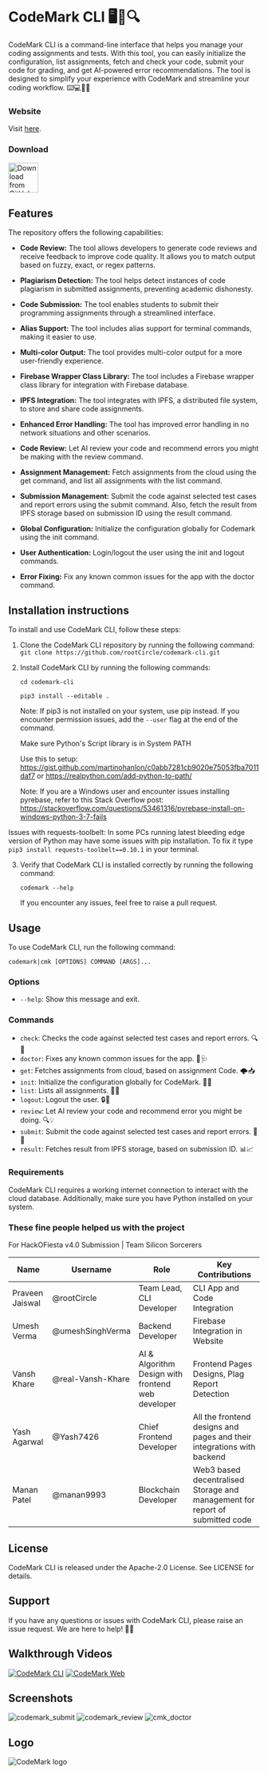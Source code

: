 # CodeMark CLI 🖥️📝🔍

CodeMark CLI is a command-line interface that helps you manage your coding assignments and tests. With this tool, you can easily initialize the configuration, list assignments, fetch and check your code, submit your code for grading, and get AI-powered error recommendations. The tool is designed to simplify your experience with CodeMark and streamline your coding workflow. ⌨️💻👨‍💻

### Website
Visit [here](https://github.com/umeshSinghVerma/codemarkweb/tree/main/codemarkfrontend).

### Download
[<img src="https://img.shields.io/badge/GitHub-181717?logo=github&logoColor=white"
     alt="Download from GitHub"
     height="60">](https://github.com/rootCircle/codemark-cli/releases)

## Features

The repository offers the following capabilities:

- **Code Review:** The tool allows developers to generate code reviews and receive feedback to improve code quality. It allows you to match output based on fuzzy, exact, or regex patterns.

- **Plagiarism Detection:** The tool helps detect instances of code plagiarism in submitted assignments, preventing academic dishonesty.

- **Code Submission:** The tool enables students to submit their programming assignments through a streamlined interface.

- **Alias Support:** The tool includes alias support for terminal commands, making it easier to use.

- **Multi-color Output:** The tool provides multi-color output for a more user-friendly experience.

- **Firebase Wrapper Class Library:** The tool includes a Firebase wrapper class library for integration with Firebase database.

- **IPFS Integration:** The tool integrates with IPFS, a distributed file system, to store and share code assignments.

- **Enhanced Error Handling:** The tool has improved error handling in no network situations and other scenarios.

- **Code Review:** Let AI review your code and recommend errors you might be making with the review command.

- **Assignment Management:** Fetch assignments from the cloud using the get command, and list all assignments with the list command.

- **Submission Management:** Submit the code against selected test cases and report errors using the submit command. Also, fetch the result from IPFS storage based on submission ID using the result command.

- **Global Configuration:** Initialize the configuration globally for Codemark using the init command.

- **User Authentication:** Login/logout the user using the init and logout commands.

- **Error Fixing:** Fix any known common issues for the app with the doctor command.

## Installation instructions

To install and use CodeMark CLI, follow these steps:

1. Clone the CodeMark CLI repository by running the following command:
 `git clone https://github.com/rootCircle/codemark-cli.git`

2. Install CodeMark CLI by running the following commands:

     `cd codemark-cli`

     `pip3 install --editable .`

     Note: If pip3 is not installed on your system, use pip instead. If you encounter permission issues, add the `--user` flag at the end of the command. 

     Make sure Python's Script library is in System PATH

     Use this to setup: https://gist.github.com/martinohanlon/c0abb7281cb9020e75053fba7011daf7 or https://realpython.com/add-python-to-path/

     Note: If you are a Windows user and encounter issues installing pyrebase, refer to this Stack Overflow post: https://stackoverflow.com/questions/53461316/pyrebase-install-on-windows-python-3-7-fails

  Issues with requests-toolbelt: In some PCs running latest bleeding edge version of Python may have some issues with pip installation. To fix it type `pip3 install requests-toolbelt==0.10.1` in your terminal.

3. Verify that CodeMark CLI is installed correctly by running the following command:

     `codemark --help`

     If you encounter any issues, feel free to raise a pull request.

## Usage

To use CodeMark CLI, run the following command:

 `codemark|cmk [OPTIONS] COMMAND [ARGS]...`
 
### Options

- `--help`: Show this message and exit.

### Commands

- `check`: Checks the code against selected test cases and report errors. 🔍🐞
- `doctor`: Fixes any known common issues for the app. 💊🩺
- `get`: Fetches assignments from cloud, based on assignment Code. 🌩️📥
- `init`: Initialize the configuration globally for CodeMark. 🚀🔧
- `list`: Lists all assignments. 📜👀
- `logout`: Logout the user. 🔒👋
- `review`: Let AI review your code and recommend error you might be doing. 🔍💡
- `submit`: Submit the code against selected test cases and report errors. 🚀📝
- `result`: Fetches result from IPFS storage, based on submission ID. 📊📈 

### Requirements

CodeMark CLI requires a working internet connection to interact with the cloud database. Additionally, make sure you have Python installed on your system.

### These fine people helped us with the project

For HackOFiesta v4.0 Submission | Team Silicon Sorcerers

| Name | Username | Role | Key Contributions
| --- | --- | --- | --- |
| Praveen Jaiswal | @rootCircle | Team Lead, CLI Developer | CLI App and Code Integration |
| Umesh Verma | @umeshSinghVerma | Backend Developer | Firebase Integration in Website |
| Vansh Khare | @real-Vansh-Khare | AI & Algorithm Design with frontend web developer | Frontend Pages Designs, Plag Report Detection |
| Yash Agarwal | @Yash7426 | Chief Frontend Developer | All the frontend designs and pages and their integrations with backend |
| Manan Patel | @manan9993 | Blockchain Developer | Web3 based decentralised Storage and management for report of submitted code |

## License

CodeMark CLI is released under the Apache-2.0 License. See LICENSE for details.

## Support

If you have any questions or issues with CodeMark CLI, please raise an issue request. We are here to help! 💬👋

## Walkthrough Videos
[![CodeMark CLI](https://img.youtube.com/vi/tDkEvjWW7QA/0.jpg)](https://www.youtube.com/watch?v=tDkEvjWW7QA "CodeMark CLI")
[![CodeMark Web](https://img.youtube.com/vi/OzlFier3gPE/0.jpg)](https://www.youtube.com/watch?v=OzlFier3gPE "CodeMark CLI")

## Screenshots
![codemark_submit](https://raw.githubusercontent.com/rootCircle/codemark-cli/main/Screenshots/1.png)
![codemark_review](https://raw.githubusercontent.com/rootCircle/codemark-cli/main/Screenshots/2.png)
![cmk_doctor](https://raw.githubusercontent.com/rootCircle/codemark-cli/main/Screenshots/3.png)

## Logo
![CodeMark logo](https://raw.githubusercontent.com/rootCircle/codemark-cli/main/logo.png)

